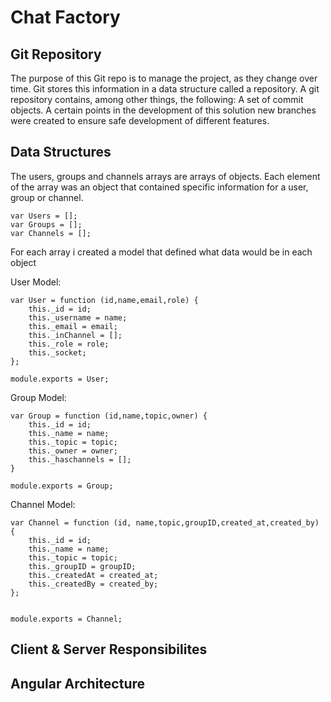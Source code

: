 # Chat Factory

## Git Repository
The purpose of this Git repo is to manage the project, as they change over time. Git stores this information in a data structure called a repository. A git repository contains, among other things, the following: A set of commit objects. A certain points in the development of this solution new branches were created to ensure safe development of different features.

## Data Structures
The users, groups and channels arrays are arrays of objects. Each element of the array was an object that contained specific information for a user, group or channel.

```
var Users = [];
var Groups = [];
var Channels = []; 
```

For each array i created a model that defined what data would be in each object

User Model:
```
var User = function (id,name,email,role) {
    this._id = id;
    this._username = name;
    this._email = email;
    this._inChannel = [];
    this._role = role;
    this._socket;
};

module.exports = User;
```
Group Model:
```
var Group = function (id,name,topic,owner) {
    this._id = id;
    this._name = name;
    this._topic = topic;
    this._owner = owner;
    this._haschannels = [];
}

module.exports = Group;
```
Channel Model:
```
var Channel = function (id, name,topic,groupID,created_at,created_by) {
    this._id = id;
    this._name = name;
    this._topic = topic;
    this._groupID = groupID;
    this._createdAt = created_at;
    this._createdBy = created_by;
};


module.exports = Channel;

```

## Client & Server Responsibilites

## Angular Architecture
